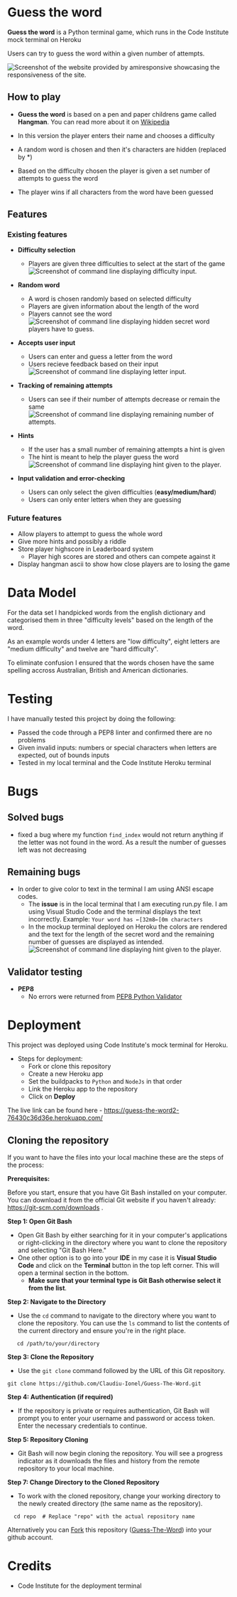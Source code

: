 # Guess the word

**Guess the word** is a Python terminal game, which runs in the Code Institute mock terminal on Heroku

Users can try to guess the word within a given number of attempts. 

![Screenshot of the website provided by amiresponsive showcasing the responsiveness of the site.](./assets/images/readme-images/am_i_responsive_python_game.png)

## How to play

* **Guess the word** is based on a pen and paper childrens game called **Hangman**. You can read more about it on [Wikipedia](https://en.wikipedia.org/wiki/Hangman_(game))
 
* In this version the player enters their name and chooses a difficulty
* A random word is chosen and then it's characters are hidden (replaced by *)
* Based on the difficulty chosen the player is given a set number of attempts to guess the word
* The player wins if all characters from the word have been guessed

## Features

### Existing features
- **Difficulty selection**
  - Players are given three difficulties to select at the start of the game
![Screenshot of command line displaying difficulty input.](./assets/images/readme-images/Difficulty_selection_python_game.png)
- **Random word** 
   - A word is chosen randomly based on selected difficulty 
   - Players are given information about the length of the word
   - Players cannot see the word
![Screenshot of command line displaying hidden secret word players have to guess.](./assets/images/readme-images/secret_word_data_python.png)

- **Accepts user input** 
   - Users can enter and guess a letter from the word
   - Users recieve feedback based on their input
![Screenshot of command line displaying letter input.](./assets/images/readme-images/letter_input_python.png)

- **Tracking of remaining attempts**
  - Users can see if their number of attempts decrease or remain the same
![Screenshot of command line displaying remaining number of attempts.](./assets/images/readme-images/number_of_guesses_python.png)

- **Hints**
  - If the user has a small number of remaining attempts a hint is given
  - The hint is meant to help the player guess the word
![Screenshot of command line displaying hint given to the player.](./assets/images/readme-images/hint_given_python.png)

- **Input validation and error-checking**
  - Users can only select the given difficulties (**easy/medium/hard**)
  - Users can only enter letters when they are guessing



### Future features
  - Allow players to attempt to guess the whole word
  - Give more hints and possibly a riddle
  - Store player highscore in Leaderboard system
    - Player high scores are stored and others can compete against it
  - Display hangman ascii to show how close players are to losing the game

# Data Model

For the data set I handpicked words from the english dictionary and categorised them in three "difficulty levels" based on the length of the word.

As an example words under 4 letters are "low difficulty", eight letters are "medium difficulty" and twelve are "hard difficulty".

To eliminate confusion I ensured that the words chosen have the same spelling accross Australian, British and American dictionaries.

# Testing
I have manually tested this project by doing the following:
  - Passed the code through a PEP8 linter and confirmed there are no problems
  - Given invalid inputs: numbers or special characters when letters are expected, out of bounds inputs
  - Tested in my local terminal and the Code Institute Heroku terminal

# Bugs 

## Solved bugs
   - fixed a bug where my function `find_index` would not return anything if the letter was not found in the word. As a result the number of guesses left was not decreasing

## Remaining bugs
   - In order to give color to text in the terminal I am using ANSI escape codes.
      - The **issue** is in the local terminal that I am executing run.py file. I am using Visual Studio Code and the terminal displays the text incorrectly. Example: ```Your word has ←[32m8←[0m characters```
     - In the mockup terminal deployed on Heroku the colors are rendered and the text for the length of the secret word and the remaining number of guesses are displayed as intended.
     ![Screenshot of command line displaying hint given to the player.](./assets/images/readme-images/colors_in_terminal_python.png)
      


## Validator testing

   - **PEP8**
     - No errors were returned from [PEP8 Python Validator](https://pep8ci.herokuapp.com/)

# Deployment
This project was deployed using Code Institute's mock terminal for Heroku.
  - Steps for deployment: 
    - Fork or clone this repository
    - Create a new Heroku app
    - Set the buildpacks to `Python` and `NodeJs` in that order
    - Link the Heroku app to the repository
    - Click on **Deploy**

The live link can be found here - https://guess-the-word2-76430c36d36e.herokuapp.com/

## Cloning the repository

If you want to have the files into your local machine these are the steps of the process:

**Prerequisites:**

Before you start, ensure that you have Git Bash installed on your computer. You can download it from the official Git website if you haven't already: https://git-scm.com/downloads .

**Step 1: Open Git Bash**

- Open Git Bash by either searching for it in your computer's applications or right-clicking in the directory where you want to clone the repository and selecting "Git Bash Here."
- One other option is to go into your **IDE** in my case it is **Visual Studio Code**
  and click on the **Terminal** button in the top left corner. This will open a terminal section in the bottom.
  - **Make sure that your terminal type is Git Bash otherwise select it from the list**.

**Step 2: Navigate to the Directory**

- Use the `cd` command to navigate to the directory where you want to clone the repository. You can use the `ls` command to list the contents of the current directory and ensure you're in the right place.

```
   cd /path/to/your/directory
```

**Step 3: Clone the Repository**

- Use the `git clone` command followed by the URL of this Git repository.

```
git clone https://github.com/Claudiu-Ionel/Guess-The-Word.git
```

**Step 4: Authentication (if required)**

- If the repository is private or requires authentication, Git Bash will prompt you to enter your username and password or access token. Enter the necessary credentials to continue.

**Step 5: Repository Cloning**

- Git Bash will now begin cloning the repository. You will see a progress indicator as it downloads the files and history from the remote repository to your local machine.

**Step 7: Change Directory to the Cloned Repository**

- To work with the cloned repository, change your working directory to the newly created directory (the same name as the repository).

```
  cd repo  # Replace "repo" with the actual repository name
```

Alternatively you can [Fork](https://docs.github.com/en/get-started/quickstart/fork-a-repo) this repository ([Guess-The-Word](https://github.com/Claudiu-Ionel/Guess-The-Word)) into your github account.

# Credits
  - Code Institute for the deployment terminal
